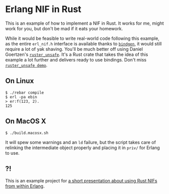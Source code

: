# Erlang NIF in Rust

This is an example of how to implement a NIF in Rust.
It works for me, might work for you, but don't be mad if it eats your homework.

While it would be feasible to write real-world code following this example,
as the entire `erl_nif.h` interface is available thanks to [`bindgen`][bindgen],
it would still require a lot of yak shaving.
You'll be much better off using Daniel Goertzen's [`ruster_unsafe`][ruster_unsafe].
It's a Rust crate that takes the idea of this example a lot further
and delivers ready to use bindings.
Don't miss [`ruster_unsafe demo`][ruster_demo].

## On Linux

```
$ ./rebar compile
$ erl -pa ebin
> er:f(123, 2).
125
```

## On MacOS X

```
$ ./build.macosx.sh
```

It will spew some warnings and an `ld` failure, but the script takes care
of relinking the intermediate object properly and placing it in `priv/`
for Erlang to use.

## ?!

This is an example project for
[a short presentation about using Rust NIFs from within Erlang][rust-teaser].

[bindgen]: https://github.com/crabtw/rust-bindgen
[rust-teaser]: https://github.com/lavrin/erlang-and-rust-teaser
[ruster_unsafe]: https://github.com/goertzenator/ruster_unsafe
[ruster_demo]: https://github.com/goertzenator/ruster_unsafe_demo
